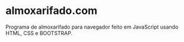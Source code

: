 # almoxarifado.com
Programa de almoxarifado para navegador feito em JavaScript usando HTML, CSS e BOOTSTRAP.
